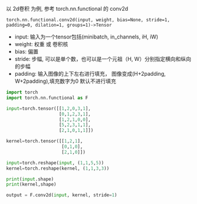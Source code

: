 以 2d卷积 为例, 参考 torch.nn.functional 的 conv2d

`torch.nn.functional.conv2d(input, weight, bias=None, stride=1, padding=0, dilation=1, groups=1)->Tensor`
+ input: 输入为一个tensor包括(minibatch, in_channels, iH, iW)
+ weight: 权重 或 卷积核
+ bias: 偏置
+ stride: 步幅, 可以是单个数，也可以是一个元祖（H, W）分别指定横向和纵向的步幅
+ padding: 输入图像的上下左右进行填充， 图像变成(H+2padding, W+2padding),填充数字为0 默认不进行填充

```python
import torch
import torch.nn.functional as F

input=torch.tensor([[1,2,0,3,1],
                    [0,1,2,3,1],
                    [1,2,1,0,0],
                    [5,2,3,1,1],
                    [2,1,0,1,1]])

kernel=torch.tensor([[1,2,1],
                     [0,1,0],
                     [2,1,0]])

input=torch.reshape(input, (1,1,5,5))
kernel=torch.reshape(kernel, (1,1,3,3))

print(input.shape)
print(kernel,shape)

output = F.conv2d(input, kernel, stride=1)
```
